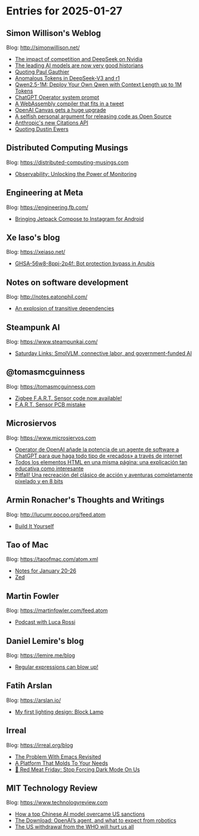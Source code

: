 # Entries for 2025-01-27
## Simon Willison's Weblog 
Blog: http://simonwillison.net/ 

- [The impact of competition and DeepSeek on Nvidia](https://simonwillison.net/2025/Jan/27/deepseek-nvidia/#atom-everything)
- [The leading AI models are now very good historians](https://simonwillison.net/2025/Jan/26/ai-models-are-now-very-good-historians/#atom-everything)
- [Quoting Paul Gauthier](https://simonwillison.net/2025/Jan/26/paul-gauthier/#atom-everything)
- [Anomalous Tokens in DeepSeek-V3 and r1](https://simonwillison.net/2025/Jan/26/anomalous-tokens-in-deepseek-v3-and-r1/#atom-everything)
- [Qwen2.5-1M: Deploy Your Own Qwen with Context Length up to 1M Tokens](https://simonwillison.net/2025/Jan/26/qwen25-1m/#atom-everything)
- [ChatGPT Operator system prompt](https://simonwillison.net/2025/Jan/26/chatgpt-operator-system-prompt/#atom-everything)
- [A WebAssembly compiler that fits in a tweet](https://simonwillison.net/2025/Jan/25/a-webassembly-compiler-that-fits-in-a-tweet/#atom-everything)
- [OpenAI Canvas gets a huge upgrade](https://simonwillison.net/2025/Jan/25/openai-canvas-gets-a-huge-upgrade/#atom-everything)
- [A selfish personal argument for releasing code as Open Source](https://simonwillison.net/2025/Jan/24/selfish-open-source/#atom-everything)
- [Anthropic's new Citations API](https://simonwillison.net/2025/Jan/24/anthropics-new-citations-api/#atom-everything)
- [Quoting Dustin Ewers](https://simonwillison.net/2025/Jan/24/dustin-ewers/#atom-everything)
## Distributed Computing Musings 
Blog: https://distributed-computing-musings.com 

- [Observability: Unlocking the Power of Monitoring](https://distributed-computing-musings.com/2025/01/observability-unlocking-the-power-of-monitoring/)
## Engineering at Meta 
Blog: https://engineering.fb.com/ 

- [Bringing Jetpack Compose to Instagram for Android](https://engineering.fb.com/2025/01/24/android/bringing-jetpack-compose-to-instagram-for-android/)
## Xe Iaso's blog 
Blog: https://xeiaso.net/ 

- [GHSA-56w8-8ppj-2p4f: Bot protection bypass in Anubis](https://xeiaso.net/notes/2025/GHSA-56w8-8ppj-2p4f/)
## Notes on software development 
Blog: http://notes.eatonphil.com/ 

- [An explosion of transitive dependencies](http://notes.eatonphil.com/2025-01-25-an-explosion-of-transitive-dependencies.html)
## Steampunk AI 
Blog: https://www.steampunkai.com/ 

- [Saturday Links: SmolVLM, connective labor, and government-funded AI](https://www.steampunkai.com/saturday-links-smolvlm-connective-labor-and-government-funded-ai/)
## @tomasmcguinness 
Blog: https://tomasmcguinness.com 

- [Zigbee F.A.R.T. Sensor code now available!](https://tomasmcguinness.com/2025/01/26/zigbee-f-a-r-t-sensor-code-now-available/)
- [F.A.R.T. Sensor PCB mistake](https://tomasmcguinness.com/2025/01/24/f-a-r-t-sensor-pcb-mistake/)
## Microsiervos 
Blog: https://www.microsiervos.com 

- [Operator de OpenAI añade la potencia de un agente de software a ChatGPT para que haga todo tipo de «recados» a través de internet](https://www.microsiervos.com/archivo/ia/operator-openai-potencia-agente-software-chatgpt.html)
- [Todos los elementos HTML en una misma página: una explicación tan educativa como interesante](https://www.microsiervos.com/archivo/internet/todos-elementos-html-una-pagina-educativa.html)
- [Pitfall! Una recreación del clásico de acción y aventuras completamente pixelado y en 8 bits](https://www.microsiervos.com/archivo/juegos-y-diversion/pitfall-una-recreacion-del-clasico-de-accion-y-aventuras-completamente-pixelado-y-en-8-bits.html)
## Armin Ronacher's Thoughts and Writings 
Blog: http://lucumr.pocoo.org/feed.atom 

- [Build It Yourself](http://lucumr.pocoo.org/2025/1/24/build-it-yourself)
## Tao of Mac 
Blog: https://taoofmac.com/atom.xml 

- [Notes for January 20-26](https://taoofmac.com/space/notes/2025/01/26/1930)
- [Zed](https://taoofmac.com/space/apps/zed)
## Martin Fowler 
Blog: https://martinfowler.com/feed.atom 

- [Podcast with Luca Rossi](https://refactoring.fm/p/growing-the-development-forest-with)
## Daniel Lemire's blog 
Blog: https://lemire.me/blog 

- [Regular expressions can blow up!](https://lemire.me/blog/2025/01/25/regular-expressions-can-blow-up/)
## Fatih Arslan 
Blog: https://arslan.io/ 

- [My first lighting design: Block Lamp](https://arslan.io/2025/01/25/my-first-lighting-design-block-lamp/)
## Irreal 
Blog: https://irreal.org/blog 

- [The Problem With Emacs Revisited](https://irreal.org/blog/?p=12742)
- [A Platform That Molds To Your Needs](https://irreal.org/blog/?p=12739)
- [🥩 Red Meat Friday: Stop Forcing Dark Mode On Us](https://irreal.org/blog/?p=12737)
## MIT Technology Review 
Blog: https://www.technologyreview.com 

- [How a top Chinese AI model overcame US sanctions](https://www.technologyreview.com/2025/01/24/1110526/china-deepseek-top-ai-despite-sanctions/)
- [The Download: OpenAI’s agent, and what to expect from robotics](https://www.technologyreview.com/2025/01/24/1110515/the-download-openais-agent-and-what-to-expect-from-robotics/)
- [The US withdrawal from the WHO will hurt us all](https://www.technologyreview.com/2025/01/24/1110480/us-withdrawal-from-who-will-hurt-us-all/)